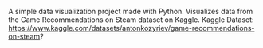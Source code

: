 A simple data visualization project made with Python. Visualizes data from the Game Recommendations on Steam dataset on Kaggle.
Kaggle Dataset: https://www.kaggle.com/datasets/antonkozyriev/game-recommendations-on-steam?
